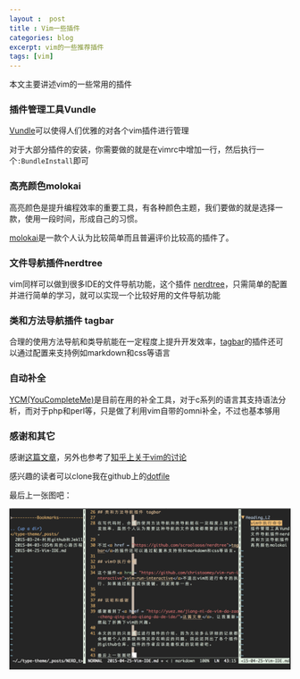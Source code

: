 ```yaml
---
layout :  post
title : Vim一些插件
categories: blog
excerpt: vim的一些推荐插件
tags: [vim]
---
```


本文主要讲述vim的一些常用的插件

### 插件管理工具Vundle

<a href= "https://github.com/gmarik/Vundle.vim">Vundle</a>可以使得人们优雅的对各个vim插件进行管理

对于大部分插件的安装，你需要做的就是在vimrc中增加一行，然后执行一个`:BundleInstall`即可

### 高亮颜色molokai

高亮颜色是提升编程效率的重要工具，有各种颜色主题，我们要做的就是选择一款，使用一段时间，形成自己的习惯。

<a href = "https://github.com/tomasr/molokai">molokai</a>是一款个人认为比较简单而且普遍评价比较高的插件了。

### 文件导航插件nerdtree

vim同样可以做到很多IDE的文件导航功能，这个插件 <a href="github.com/scrooloose/nerdtree">nerdtree</a>，只需简单的配置并进行简单的学习，就可以实现一个比较好用的文件导航功能

### 类和方法导航插件 tagbar

合理的使用方法导航和类导航能在一定程度上提升开发效率，<a href = "https://github.com/scrooloose/nerdtree">tagbar</a>的插件还可以通过配置来支持例如markdown和css等语言

### 自动补全

<a href = "https://github.com/Valloric/YouCompleteMe">YCM(YouCompleteMe)</a>是目前在用的补全工具，对于c系列的语言其支持语法分析，而对于php和perl等，只是做了利用vim自带的omni补全，不过也基本够用

### 感谢和其它

感谢<a href = "http://yuez.me/jiang-ni-de-vim-da-zao-cheng-qing-qiao-qiang-da-de-ide/">这篇文章</a>，另外也参考了<a href="http://www.zhihu.com/question/22904741">知乎上关于vim的讨论</a>

感兴趣的读者可以clone我在github上的<a href="https://github.com/fisherMartyn/dotfile">dotfile</a>

最后上一张图吧：

![Geometric pattern with fading gradient](/images/myvim.png)
